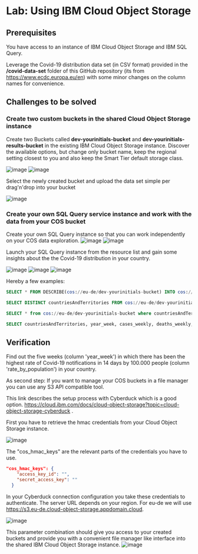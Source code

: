 # Lab: Using IBM Cloud Object Storage

## Prerequisites

You have access to an instance of IBM Cloud Object Storage and IBM SQL Query.

Leverage the Covid-19 distribution data set (in CSV format) provided in the **/covid-data-set** folder of this GitHub repository (its from https://www.ecdc.europa.eu/en) with some minor changes on the column names for convenience.

## Challenges to be solved

### Create two custom buckets in the shared Cloud Object Storage instance

Create two Buckets called **dev-yourinitials-bucket** and **dev-yourinitials-results-bucket** in the existing IBM Cloud Object Storage instance. Discover the available options, but change only bucket name, keep the regional setting closest to you and also keep the Smart Tier default storage class.

![image](images/lab-cos-01.png)
![image](images/lab-cos-02.png)

Select the newly created bucket and upload the data set simple per drag'n'drop into your bucket

![image](images/lab-cos-03.png)

### Create your own SQL Query service instance and work with the data from your COS bucket

Create your own SQL Query instance so that you can work independently on your COS data exploration.
![image](images/lab-cos-setup-00.png)
![image](images/lab-cos-setup-01.png)

Launch your SQL Query instance from the resource list and gain some insights about the the Covid-19 distribution in your country.

![image](images/lab-cos-04.png)
![image](images/lab-cos-05.png)
![image](images/lab-cos-06.png)

Hereby a few examples:

```sql
SELECT * FROM DESCRIBE(cos://eu-de/dev-yourinitials-bucket) INTO cos://eu-de/dev-yourinitials-results-bucket

SELECT DISTINCT countriesAndTerritories FROM cos://eu-de/dev-yourinitials-bucket ORDER BY countriesAndTerritories INTO cos://eu-de/dev-yourinitials-results-bucket

SELECT * from cos://eu-de/dev-yourinitials-bucket where countriesAndTerritories = 'yourcountry'

SELECT countriesAndTerritories, year_week, cases_weekly, deaths_weekly, rate_by_population from cos://eu-de/dev-yourinitials-bucket where countriesAndTerritories = 'yourcountry'
```

## Verification

Find out the five weeks (column 'year_week') in which there has been the highest rate of Covid-19 notifications in 14 days by 100.000 people (column 'rate_by_population') in your country.

As second step: If you want to manage your COS buckets in a file manager you can use any S3 API compatible tool.

This link describes the setup process with Cyberduck which is a good option.
https://cloud.ibm.com/docs/cloud-object-storage?topic=cloud-object-storage-cyberduck .

First you have to retrieve the hmac credentials from your Cloud Object Storage instance.

![image](images/lab-cos-cyberduck-01.png)

The "cos_hmac_keys" are the relevant parts of the credentials you have to use.

```json
"cos_hmac_keys": {
    "access_key_id": "",
    "secret_access_key": ""
  }
```

In your Cyberduck connection configuration you take these credentials to authenticate. The server URL depends on your region. For eu-de we will use https://s3.eu-de.cloud-object-storage.appdomain.cloud.

![image](images/lab-cos-cyberduck-02.png)

This parameter combination should give you access to your created buckets and provide you with a convenient file manager like interface into the shared IBM Cloud Object Storage instance.
![image](images/lab-cos-cyberduck-03.png)
